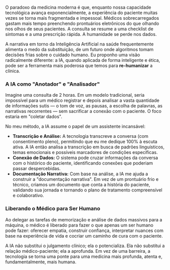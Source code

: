 O paradoxo da medicina moderna é que, enquanto nossa capacidade tecnológica avança exponencialmente, a experiência do paciente muitas vezes se torna mais fragmentada e impessoal. Médicos sobrecarregados gastam mais tempo preenchendo prontuários eletrônicos do que olhando nos olhos de seus pacientes. A consulta se resume a uma checklist de sintomas e a uma prescrição rápida. A humanidade se perde nos dados.

A narrativa em torno da Inteligência Artificial na saúde frequentemente alimenta o medo da substituição, de um futuro onde algoritmos tomam decisões frias sobre o cuidado humano. Eu proponho uma visão radicalmente diferente: a IA, quando aplicada de forma inteligente e ética, pode ser a ferramenta mais poderosa que temos para **re-humanizar** a clínica.

### A IA como "Anotador" e "Analisador"

Imagine uma consulta de 2 horas. Em um modelo tradicional, seria impossível para um médico registrar e depois analisar a vasta quantidade de informações sutis — o tom de voz, as pausas, a escolha de palavras, as narrativas recorrentes — sem sacrificar a conexão com o paciente. O foco estaria em "coletar dados".

No meu método, a IA assume o papel de um assistente incansável:

- **Transcrição e Análise:** A tecnologia transcreve a conversa (com consentimento pleno), permitindo que eu me dedique 100% à escuta ativa. A IA então analisa a transcrição em busca de padrões linguísticos, temas emocionais e possíveis marcadores de condições específicas.
- **Conexão de Dados:** O sistema pode cruzar informações da conversa com o histórico do paciente, identificando conexões que poderiam passar despercebidas.
- **Documentação Narrativa:** Com base na análise, a IA me ajuda a construir a "documentação narrativa". Em vez de um prontuário frio e técnico, criamos um documento que conta a história do paciente, validando sua jornada e tornando o plano de tratamento compreensível e colaborativo.

### Liberando o Médico para Ser Humano

Ao delegar as tarefas de memorização e análise de dados massivos para a máquina, o médico é liberado para fazer o que apenas um ser humano pode fazer: oferecer empatia, construir confiança, interpretar nuances com base na experiência de vida e cocriar um caminho de cura com o paciente.

A IA não substitui o julgamento clínico; ela o potencializa. Ela não substitui a relação médico-paciente; ela a aprofunda. Em vez de uma barreira, a tecnologia se torna uma ponte para uma medicina mais profunda, atenta e, fundamentalmente, mais humana.
